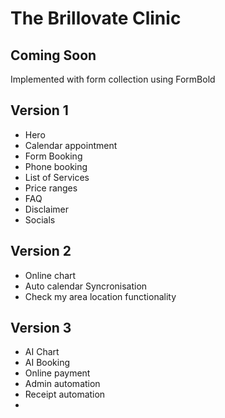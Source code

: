 # The Brillovate Clinic

## Coming Soon
Implemented with form collection using FormBold

## Version 1

- Hero
- Calendar appointment
- Form Booking
- Phone booking
- List of Services
- Price ranges
- FAQ
- Disclaimer
- Socials

## Version 2

- Online chart
- Auto calendar Syncronisation
- Check my area location functionality

## Version 3

- AI Chart
- AI Booking
- Online payment
- Admin automation
- Receipt automation
- 